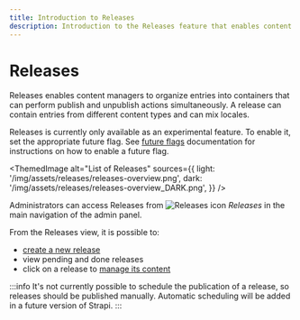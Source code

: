 ```yaml
---
title: Introduction to Releases
description: Introduction to the Releases feature that enables content managers to organize entries to publish/unpublish simultaneously
---
```


# Releases <EnterpriseBadge /> <CloudTeamBadge/> <FutureBadge /> <AlphaBadge/>

Releases enables content managers to organize entries into containers that can perform publish and unpublish actions simultaneously. A release can contain entries from different content types and can mix locales.
<!-- TODO: comment out once it's available — grouping is not available with the alpha release -->
<!-- Entries can be grouped by content type or locale, facilitating review and editing before publication. -->

Releases is currently only available as an experimental feature. To enable it, set the appropriate future flag. See <a href="/dev-docs/configurations/features">future flags</a> documentation for instructions on how to enable a future flag.

<ThemedImage
  alt="List of Releases"
  sources={{
    light: '/img/assets/releases/releases-overview.png',
    dark: '/img/assets/releases/releases-overview_DARK.png',
  }}
/>

<!-- TODO: update Releases icon with the neutral version -->
Administrators can access Releases from ![Releases icon](/img/assets/icons/releases.svg) _Releases_ in the main navigation of the admin panel.

From the Releases view, it is possible to:

<!-- TODO: add numbers to reflect screenshot -->
- [create a new release](/user-docs/releases/creating-a-release)
- view pending and done releases
- click on a release to [manage its content](/user-docs/releases/managing-a-release)

:::info
It's not currently possible to schedule the publication of a release, so releases should be published manually. Automatic scheduling will be added in a future version of Strapi.
:::
